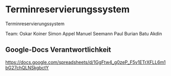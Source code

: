 # Terminreservierungssystem
Terminreservierungssystem

Team:
Oskar Koiner
Simon Appel
Manuel Seemann
Paul Burian
Batu Akdin


## Google-Docs Verantwortlichkeit
<a href="https://docs.google.com/spreadsheets/d/1GgFtw4_g0zeP_F5v1ETrXFLL6m1bG27chQLNSkgbctY/" target="_blank">https://docs.google.com/spreadsheets/d/1GgFtw4_g0zeP_F5v1ETrXFLL6m1bG27chQLNSkgbctY</a>
